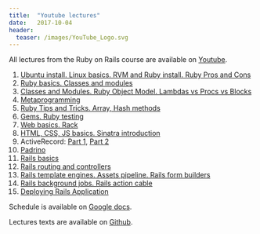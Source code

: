 ```yaml
---
title:  "Youtube lectures"
date:   2017-10-04
header:
  teaser: /images/YouTube_Logo.svg
---
```

All lectures from the Ruby on Rails course are available on [Youtube](https://www.youtube.com/watch?v=x75YRjBV-w0&list=PL9LUlh0qu4656iJ4J8gMfOE6YiZ4QJ5bl).

1. [Ubuntu install. Linux basics. RVM and Ruby install. Ruby Pros and Cons](https://youtu.be/x75YRjBV-w0)
2. [Ruby basics. Classes and modules](https://youtu.be/t7r9qeLuy5M)
3. [Classes and Modules. Ruby Object Model. Lambdas vs Procs vs Blocks](https://youtu.be/b_IgPqu8-7c)
4. [Metaprogramming](https://youtu.be/P4KvsTOE968)
5. [Ruby Tips and Tricks. Array, Hash methods](https://youtu.be/YGIQ7LR5oYU)
6. [Gems. Ruby testing](https://youtu.be/S-7q2P4VpLg)
7. [Web basics. Rack](https://youtu.be/HsVSI6ODXw4)
8. [HTML, CSS, JS basics. Sinatra introduction](https://youtu.be/Nqeepz1qw0o)
9. ActiveRecord: [Part 1](https://youtu.be/_VeSBoAmOD8), [Part 2](https://youtu.be/mKKHXSPk8eo)
10. [Padrino](https://youtu.be/OVSCX5Jh8jw)
11. [Rails basics](https://youtu.be/e7PPNijw1V4)
12. [Rails routing and controllers](https://youtu.be/iCOvrHBf4Jg)
13. [Rails template engines. Assets pipeline. Rails form builders](https://youtu.be/N4L1XPPrSMg)
14. [Rails background jobs. Rails action cable](https://youtu.be/J3ibzAU4Dro)
15. [Deploying Rails Application](https://youtu.be/_xLn0juHZAU)

Schedule is available on [Google docs](https://docs.google.com/spreadsheets/d/123BdCumkADR86IJxF5orfNEfTPiC0tOLaqeFdol83qg/edit#gid=0).

Lectures texts are available on [Github](https://github.com/Saicheg/courses.git).
